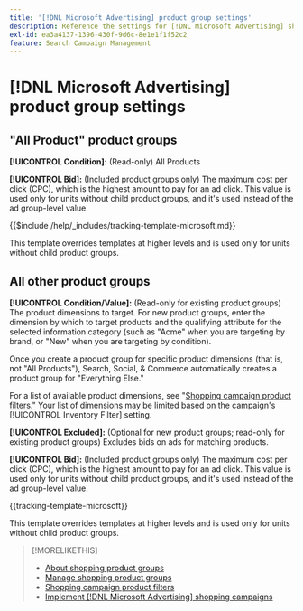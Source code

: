 ```yaml
---
title: '[!DNL Microsoft Advertising] product group settings'
description: Reference the settings for [!DNL Microsoft Advertising] shopping product groups.
exl-id: ea3a4137-1396-430f-9d6c-8e1e1f1f52c2
feature: Search Campaign Management
---
```

# [!DNL Microsoft Advertising] product group settings

## "All Product" product groups

**[!UICONTROL Condition]:** (Read-only) All Products

**[!UICONTROL Bid]:** (Included product groups only) The maximum cost per click (CPC), which is the highest amount to pay for an ad click. This value is used only for units without child product groups, and it's used instead of the ad group-level value.

<!-- **[!UICONTROL Tracking Template]:** -->

{{$include /help/_includes/tracking-template-microsoft.md}}

This template overrides templates at higher levels and is used only for units without child product groups.

## All other product groups

**[!UICONTROL Condition/Value]:** (Read-only for existing product groups) The product dimensions to target. For new product groups, enter the dimension by which to target products and the qualifying attribute for the selected information category (such as "Acme" when you are targeting by brand, or "New" when you are targeting by condition).

Once you create a product group for specific product dimensions (that is, not "All Products"), Search, Social, & Commerce automatically creates a product group for "Everything Else."

For a list of available product dimensions, see "[Shopping campaign product filters](/help/search-social-commerce/campaign-management/campaigns/shopping-campaign-product-filters.md)." Your list of dimensions may be limited based on the campaign's [!UICONTROL Inventory Filter] setting.

**[!UICONTROL Excluded]:** (Optional for new product groups; read-only for existing product groups) Excludes bids on ads for matching products.

**[!UICONTROL Bid]:** (Included product groups only) The maximum cost per click (CPC), which is the highest amount to pay for an ad click. This value is used only for units without child product groups, and it's used instead of the ad group-level value.

<!-- **[!UICONTROL Tracking Template]:** -->

<!-- ExL can't handle the same include twice in the same file, so using a snippet for the second occurrence.

{{$include /help/_includes/tracking-template-microsoft.md}}
-->

{{tracking-template-microsoft}}

This template overrides templates at higher levels and is used only for units without child product groups.

>[!MORELIKETHIS]
>
>* [About shopping product groups](product-group-about.md)
>* [Manage shopping product groups](product-group-manage.md)
>* [Shopping campaign product filters](/help/search-social-commerce/campaign-management/campaigns/shopping-campaign-product-filters.md)
>* [Implement [!DNL Microsoft Advertising] shopping campaigns](/help/search-social-commerce/campaign-management/special-workflows/microsoft-shopping-campaigns.md)
